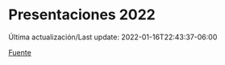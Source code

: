 # Presentaciones 2022

Última actualización/Last update: 2022-01-16T22:43:37-06:00

 [Fuente](https://www.gob.mx/salud/documentos/presentaciones-2022)
